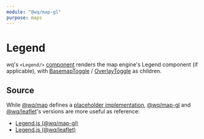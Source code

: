 ```yaml
---
module: "@wq/map-gl"
purpose: maps
---
```


# Legend

wq's `<Legend/>` [component] renders the map engine's Legend component (if applicable), with [BasemapToggle] / [OverlayToggle] as children.

## Source

While [@wq/map] defines a [placeholder implementation][map-src], [@wq/map-gl] and [@wq/leaflet]'s versions are more useful as reference:

 * [Legend.js (@wq/map-gl)][mapgl-src]
 * [Legend.js (@wq/leaflet)][leaflet-src]

[component]: ./index.md
[BasemapToggle]: ./BasemapToggle.md
[OverlayToggle]: ./OverlayToggle.md
[@wq/map]: ../@wq/map.md
[@wq/map-gl]: ../@wq/map-gl.md
[@wq/leaflet]: https://github.com/wq/wq.app/tree/v1.3.0/packages/leaflet

[map-src]: https://github.com/wq/wq.app/blob/main/packages/map/src/components/Legend.js
[mapgl-src]: https://github.com/wq/wq.app/blob/main/packages/map-gl/src/components/Legend.js
[leaflet-src]: https://github.com/wq/wq.app/blob/v1.3.0/packages/leaflet/src/components/Legend.js
